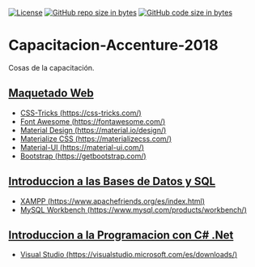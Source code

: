 [![License](https://img.shields.io/badge/licence-GPL--3.0-blue.svg)](https://raw.githubusercontent.com/luchist/Capacitacion-Accenture-2018/master/LICENSE)
[![GitHub repo size in bytes](https://img.shields.io/github/repo-size/badges/shields.svg)](https://github.com/luchist/Capacitacion-Accenture-2018)
[![GitHub code size in bytes](https://img.shields.io/github/languages/code-size/badges/shields.svg)](https://github.com/luchist/Capacitacion-Accenture-2018)


# Capacitacion-Accenture-2018
Cosas de la capacitación.

## [Maquetado Web](/Introduccion%20al%20Maquetado%20Web)

* [CSS-Tricks (https://css-tricks.com/)](https://css-tricks.com/)
* [Font Awesome (https://fontawesome.com/) ](https://fontawesome.com/)
* [Material Design (https://material.io/design/)](https://material.io/design/)
* [Materialize CSS (https://materializecss.com/)](https://materializecss.com/)
* [Material-UI (https://material-ui.com/)](https://material-ui.com/)
* [Bootstrap (https://getbootstrap.com/)](https://getbootstrap.com/)


## [Introduccion a las Bases de Datos y SQL](/Introducción%20a%20Bases%20de%20Datos%20y%20SQL)

* [XAMPP (https://www.apachefriends.org/es/index.html)](https://www.apachefriends.org/es/index.html)
* [MySQL Workbench (https://www.mysql.com/products/workbench/)](https://www.mysql.com/products/workbench/)


## [Introduccion a la Programacion con C# .Net](/Introduccion%20a%20la%20Programacion%20con%20C%20Sharp)

* [Visual Studio (https://visualstudio.microsoft.com/es/downloads/)](https://visualstudio.microsoft.com/es/downloads/)


